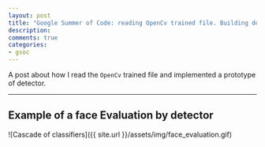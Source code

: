 ```yaml
---
layout: post
title: "Google Summer of Code: reading OpenCv trained file. Building detector."
description:
comments: true
categories:
- gsoc
---
```




A post about how I read the `OpenCv` trained file and implemented a prototype of detector.

___


## Example of a face Evaluation by detector



![Cascade of classifiers]({{ site.url }}/assets/img/face_evaluation.gif)


